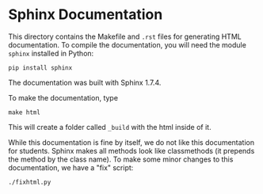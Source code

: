 # Sphinx Documentation

This directory contains the Makefile and ``.rst`` files for generating HTML documentation.  To compile the documentation, you will need the module ``sphinx`` installed in Python:
	
	pip install sphinx

The documentation was built with Sphinx 1.7.4.

To make the documentation, type
	
	make html

This will create a folder called ``_build`` with the html
inside of it.

While this documentation is fine by itself, we do not like this documentation for students.  Sphinx makes all methods look like classmethods (it prepends the method by the class name). To make some minor changes to this documentation, we have a "fix" script:
	
	./fixhtml.py
